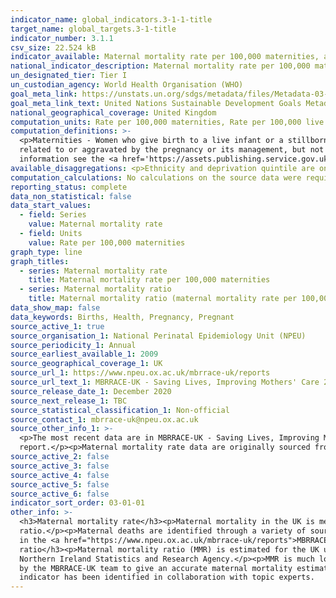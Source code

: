 ```yaml
---
indicator_name: global_indicators.3-1-1-title
target_name: global_targets.3-1-title
indicator_number: 3.1.1
csv_size: 22.524 kB
indicator_available: Maternal mortality rate per 100,000 maternities, and maternal mortality ratio.
national_indicator_description: Maternal mortality rate per 100,000 maternities is the recommended series for UK data. Maternal mortality ratio is included as internationally comparable data. Maternal mortality ratio uses number of live births as the denominator.
un_designated_tier: Tier I
un_custodian_agency: World Health Organisation (WHO)
goal_meta_link: https://unstats.un.org/sdgs/metadata/files/Metadata-03-01-01.pdf
goal_meta_link_text: United Nations Sustainable Development Goals Metadata (PDF 325 KB)
national_geographical_coverage: United Kingdom
computation_units: Rate per 100,000 maternities, Rate per 100,000 live births
computation_definitions: >-
  <p>Maternities - Women who give birth to a live infant or a stillborn infant at 24 weeks or greater gestation</p><p>Maternal death - The death of a woman while pregnant or within 42 days of the end of pregnancy, irrespective of the duration and the site of the pregnancy, from any cause
  related to or aggravated by the pregnancy or its management, but not from accidental or incidental causes.  </p><p>Deprivation quintile - Deprivation is measured using the Index of Multiple Deprivation (IMD). This is the official measure of relative deprivation in England. For more
  information see the <a href='https://assets.publishing.service.gov.uk/government/uploads/system/uploads/attachment_data/file/835115/IoD2019_Statistical_Release.pdf'>The English Indices of Deprivation (PDF, 2.18MB)</a>.</p>
available_disaggregations: <p>Ethnicity and deprivation quintile are only available when England is selected.</p><p>Further data on frequency of maternal mortality by other characteristics are available in the source data. Maternal mortality rate per 100,000 maternities is also available for specific country of birth for some countries, and can be found in table 2.12 in the source data.</p>
computation_calculations: No calculations on the source data were required.
reporting_status: complete
data_non_statistical: false
data_start_values:
  - field: Series
    value: Maternal mortality rate
  - field: Units
    value: Rate per 100,000 maternities
graph_type: line
graph_titles:
  - series: Maternal mortality rate
    title: Maternal mortality rate per 100,000 maternities
  - series: Maternal mortality ratio
    title: Maternal mortality ratio (maternal mortality rate per 100,000 live births)
data_show_map: false
data_keywords: Births, Health, Pregnancy, Pregnant
source_active_1: true
source_organisation_1: National Perinatal Epidemiology Unit (NPEU)
source_periodicity_1: Annual
source_earliest_available_1: 2009
source_geographical_coverage_1: UK
source_url_1: https://www.npeu.ox.ac.uk/mbrrace-uk/reports
source_url_text_1: MBRRACE-UK - Saving Lives, Improving Mothers' Care 2020 - Lessons learned to inform maternity care from the UK and Ireland Confidential Enquiries in Maternal Death and Morbidity 2016–18
source_release_date_1: December 2020
source_next_release_1: TBC
source_statistical_classification_1: Non-official
source_contact_1: mbrrace-uk@npeu.ox.ac.uk
source_other_info_1: >-
  <p>The most recent data are in MBRRACE-UK - Saving Lives, Improving Mothers' Care 2020 - Lessons learned to inform maternity care from the UK and Ireland Confidential Enquiries in Maternal Death and Morbidity 2016–18.</p><p>Quality and methodology information are available in the
  report.</p><p>Maternal mortality rate data are originally sourced from the Office for National Statistics, General Register Office for Scotland, and Northern Ireland Statistics and Research Agency.</p>
source_active_2: false
source_active_3: false
source_active_4: false
source_active_5: false
source_active_6: false
indicator_sort_order: 03-01-01
other_info: >-
  <h3>Maternal mortality rate</h3><p>Maternal mortality in the UK is measured as a rate per 100,000 maternities, rather than as a ratio per 100,000 live births. Maternal mortality rate provides a closer approximation of the risk associated with pregnancy than maternal mortality
  ratio.</p><p>Maternal deaths are identified through a variety of sources by the MBRRACE-UK collaboration at the NPEU, University of Oxford. Further details of ascertainment methods, additional disaggregations, details of causes of death and recommendations for improving care can be found
  in the <a href="https://www.npeu.ox.ac.uk/mbrrace-uk/reports">MBRRACE-UK Saving Lives, Improving Mothers’ Care</a> report. The report includes confidence intervals (a measure of reliability) and analysis, including statistical significance of the data.</p><h3>Maternal mortality
  ratio</h3><p>Maternal mortality ratio (MMR) is estimated for the UK using routinely reported data. It is included as a series here for international comparability only. The data for MMR is originally sourced from Office for National Statistics, General Register Office for Scotland, and
  Northern Ireland Statistics and Research Agency.</p><p>MMR is much lower (about half) than the actual rates as identified through the UK CEMD, which uses multiple sources of death identification. This emphasises the importance of the additional case identification and checking undertaken
  by the MBRRACE-UK team to give an accurate maternal mortality estimate.</p><p>New figures are not reported, as, at the time of publication  there had not been a complete triennium since these ratios were calculated.</p><p> Data follows the UN specification for this indicator. This
  indicator has been identified in collaboration with topic experts.
---
```

